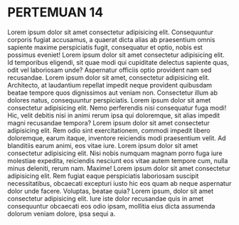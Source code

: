 # PERTEMUAN 14 #

Lorem ipsum dolor sit amet consectetur adipisicing elit. Consequuntur corporis fugiat accusamus, a quaerat dicta alias ab praesentium omnis sapiente maxime perspiciatis fugit, consequatur et optio, nobis est possimus eveniet!
Lorem ipsum dolor sit amet consectetur adipisicing elit. Id temporibus eligendi, sit quae modi qui cupiditate delectus sapiente quas, odit vel laboriosam unde? Aspernatur officiis optio provident nam sed recusandae.
Lorem ipsum dolor sit amet, consectetur adipisicing elit. Architecto, at laudantium repellat impedit neque provident quibusdam beatae tempore quos dignissimos aut veniam non. Consectetur illum ab dolores natus, consequuntur perspiciatis.
Lorem ipsum dolor sit amet consectetur adipisicing elit. Nemo perferendis nisi consequatur fuga modi! Hic, velit debitis nisi in animi rerum ipsa qui doloremque, sit alias impedit magni recusandae tempora?
Lorem ipsum dolor sit amet consectetur adipisicing elit. Rem odio sint exercitationem, commodi impedit libero doloremque, earum itaque, inventore reiciendis modi praesentium velit. Ad blanditiis earum animi, eos vitae iure.
Lorem ipsum dolor sit amet consectetur adipisicing elit. Nisi nobis numquam magnam porro fuga iure molestiae expedita, reiciendis nesciunt eos vitae autem tempore cum, nulla minus deleniti, rerum nam. Maxime!
Lorem ipsum dolor sit amet consectetur adipisicing elit. Rem fugiat eaque perspiciatis laboriosam suscipit necessitatibus, obcaecati excepturi iusto hic eos quam ab neque aspernatur dolor unde facere. Voluptas, beatae quia?
Lorem ipsum, dolor sit amet consectetur adipisicing elit. Iure iste dolor recusandae quis in amet consequuntur obcaecati eos odio ipsam, mollitia eius dicta assumenda dolorum veniam dolore, ipsa sequi a.
